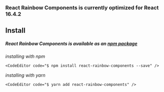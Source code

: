 ### React Rainbow Components is currently optimized for React 16.4.2

## Install

##### React Rainbow Components is available as an <a href="https://www.npmjs.com/package/react-rainbow-components" target="_blank">npm package</a>

_installing with npm_

    <CodeEditor code="$ npm install react-rainbow-components --save" />

_installing with yarn_

    <CodeEditor code="$ yarn add react-rainbow-components" />
